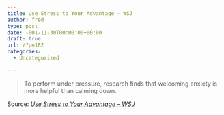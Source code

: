 ```yaml
---
title: Use Stress to Your Advantage – WSJ
author: fred
type: post
date: -001-11-30T00:00:00+00:00
draft: true
url: /?p=182
categories:
  - Uncategorized

---
```

> To perform under pressure, research finds that welcoming anxiety is more helpful than calming down.

Source: _[Use Stress to Your Advantage &#8211; WSJ][1]_

 [1]: http://www.wsj.com/articles/use-stress-to-your-advantage-1431700708